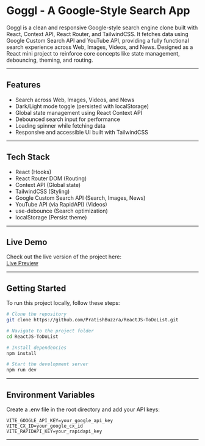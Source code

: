 # Goggl - A Google-Style Search App

Goggl is a clean and responsive Google-style search engine clone built with React, Context API, React Router, and TailwindCSS. It fetches data using Google Custom Search API and YouTube API, providing a fully functional search experience across Web, Images, Videos, and News.
Designed as a React mini project to reinforce core concepts like state management, debouncing, theming, and routing.

---

## Features

- Search across Web, Images, Videos, and News
- Dark/Light mode toggle (persisted with localStorage)
- Global state management using React Context API
- Debounced search input for performance
- Loading spinner while fetching data
- Responsive and accessible UI built with TailwindCSS

---

## Tech Stack

- React (Hooks)
- React Router DOM (Routing)
- Context API (Global state)
- TailwindCSS (Styling)
- Google Custom Search API (Search, Images, News)
- YouTube API (via RapidAPI) (Videos)
- use-debounce (Search optimization)
- localStorage (Persist theme)

---

##  Live Demo
Check out the live version of the project here:  
[Live Preview](https://goggl-react-two.vercel.app/)

---
## Getting Started

To run this project locally, follow these steps:

```bash
# Clone the repository
git clone https://github.com/PratishBuzzra/ReactJS-ToDoList.git

# Navigate to the project folder
cd ReactJS-ToDoList

# Install dependencies
npm install

# Start the development server
npm run dev

```

---

## Environment Variables

Create a .env file in the root directory and add your API keys:

```
VITE_GOOGLE_API_KEY=your_google_api_key
VITE_CX_ID=your_google_cx_id
VITE_RAPIDAPI_KEY=your_rapidapi_key

```
---
